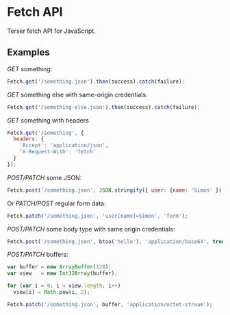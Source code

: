 # Fetch API

Terser fetch API for JavaScript.

## Examples

*GET* something:

```javascript
Fetch.get('/something.json').then(success).catch(failure);
```

*GET* something else with same-origin credentials:

```javascript
Fetch.get('/something-else.json').then(success).catch(failure);
```

*GET* something with headers

```javascript
Fetch.get('/something', {
  headers: {
    'Accept': 'application/json',
    'X-Request-With': 'fetch'
  }
});
```
*POST/PATCH* some JSON:

```javascript
Fetch.post('/something.json', JSON.stringify({ user: {name: 'Simon' }), 'json');
```

Or *PATCH/POST* regular form data:

```javascript
Fetch.patch('/something.json', 'user[name]=Simon', 'form');
```

*POST/PATCH* some body type with same origin credentials:

```javascript
Fetch.post('/something.json', btoa('hello'), 'application/base64', true);
```

*POST/PATCH* buffers:

```javascript
var buffer = new ArrayBuffer(128);
var view   = new Int32Array(buffer);

for (var i = 0; i < view.length; i++)
  view[i] = Math.pow(i, 2);

Fetch.patch('/something.json', buffer, 'application/octet-stream');
```
